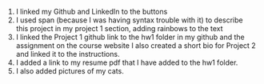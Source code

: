 1. I linked my Github and LinkedIn to the buttons 
2. I used span (because I was having syntax trouble with it) 
to describe this project in my project 1 section, adding rainbows to the text
3. I linked the Project 1 github link to the hw1 folder in my github
and the assignment on the course website I also created a short bio for Project 
2 and linked it to the instructions.
4. I added a link to my resume pdf that I have added to the hw1 folder.
5. I also added pictures of my cats.